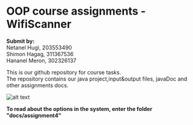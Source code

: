 # OOP course assignments - WifiScanner

**Submit by:**<br />
Netanel Hugi, 203553490 <br />
Shimon Hagag, 311367536<br />
Hananel Meron, 302326137 <br />

This is our github repository for course tasks.<br />
The repository contains our java project,input&output files, javaDoc and other assignments docs.<br />

![alt text](https://i.imgur.com/9URixxk.png) <br/>

**To read about the options in the system, enter the folder "docs/assignment4"** <br/>

